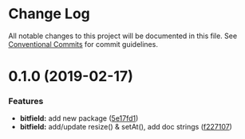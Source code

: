 # Change Log

All notable changes to this project will be documented in this file.
See [Conventional Commits](https://conventionalcommits.org) for commit guidelines.

# 0.1.0 (2019-02-17)


### Features

* **bitfield:** add new package ([5e17fd1](https://github.com/thi-ng/umbrella/commit/5e17fd1))
* **bitfield:** add/update resize() & setAt(), add doc strings ([f227107](https://github.com/thi-ng/umbrella/commit/f227107))

